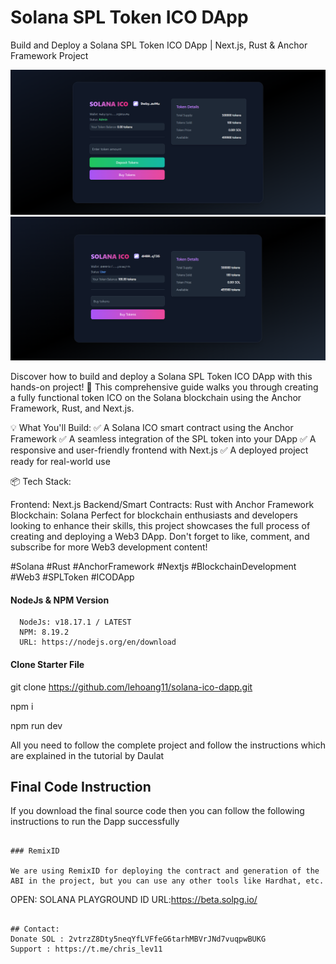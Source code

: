 # Solana SPL Token ICO DApp

Build and Deploy a Solana SPL Token ICO DApp | Next.js, Rust & Anchor Framework Project

<img src="https://github.com/lehoang11/solana-ico-dapp/blob/5cfd5926e85de9a456b12a9024e335dce24a5625/img/icosoldep.PNG" alt="sol ico" data-canonical-src="https://github.com/lehoang11/solana-ico-dapp/blob/5cfd5926e85de9a456b12a9024e335dce24a5625/img/icosoldep.PNG" style="max-width: 100%;">

<img src="https://github.com/lehoang11/solana-ico-dapp/blob/3b4d7fadbabf56a41a93c4748806b8f8da02ffbb/img/icosolbuy.PNG" alt="sol ico" data-canonical-src="https://github.com/lehoang11/solana-ico-dapp/blob/3b4d7fadbabf56a41a93c4748806b8f8da02ffbb/img/icosolbuy.PNG" style="max-width: 100%;">

Discover how to build and deploy a Solana SPL Token ICO DApp with this hands-on project! 🚀 This comprehensive guide walks you through creating a fully functional token ICO on the Solana blockchain using the Anchor Framework, Rust, and Next.js.

💡 What You'll Build:
✅ A Solana ICO smart contract using the Anchor Framework
✅ A seamless integration of the SPL token into your DApp
✅ A responsive and user-friendly frontend with Next.js
✅ A deployed project ready for real-world use

📦 Tech Stack:

Frontend: Next.js
Backend/Smart Contracts: Rust with Anchor Framework
Blockchain: Solana
Perfect for blockchain enthusiasts and developers looking to enhance their skills, this project showcases the full process of creating and deploying a Web3 DApp. Don't forget to like, comment, and subscribe for more Web3 development content!

#Solana #Rust #AnchorFramework #Nextjs #BlockchainDevelopment #Web3 #SPLToken #ICODApp


#### NodeJs & NPM Version

```
  NodeJs: v18.17.1 / LATEST
  NPM: 8.19.2
  URL: https://nodejs.org/en/download
```

#### Clone Starter File
git clone https://github.com/lehoang11/solana-ico-dapp.git

npm i

npm run dev

All you need to follow the complete project and follow the instructions which are explained in the tutorial by Daulat

## Final Code Instruction

If you download the final source code then you can follow the following instructions to run the Dapp successfully

```

### RemixID

We are using RemixID for deploying the contract and generation of the ABI in the project, but you can use any other tools like Hardhat, etc.

```
  OPEN: SOLANA PLAYGROUND ID
  URL:https://beta.solpg.io/
```

## Contact:
Donate SOL : 2vtrzZ8Dty5neqYfLVFfeG6tarhMBVrJNd7vuqpwBUKG
Support : https://t.me/chris_lev11
